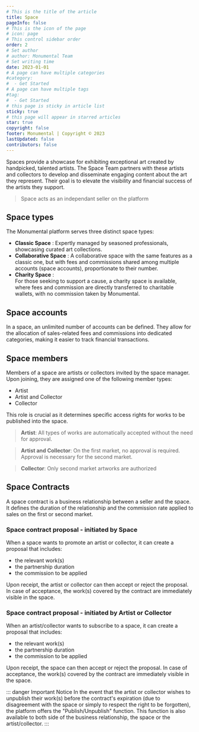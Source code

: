 ```yaml
---
# This is the title of the article
title: Space
pageInfo: false
# This is the icon of the page
# icon: page
# This control sidebar order
order: 2
# Set author
# author: Monumental Team
# Set writing time
date: 2023-01-01
# A page can have multiple categories
#category:
#  - Get Started
# A page can have multiple tags
#tag:
#  - Get Started
# this page is sticky in article list
sticky: true
# this page will appear in starred articles
star: true
copyright: false
footer: Monumental | Copyright © 2023
lastUpdated: false
contributors: false
---
```


Spaces provide a showcase for exhibiting exceptional art created by handpicked, talented artists. The Space Team partners with these artists and collectors to develop and disseminate engaging content about the art they represent. Their goal is to elevate the visibility and financial success of the artists they support.

> Space acts as an independant seller on the platform

## Space types

The Monumental platform serves three distinct space types:
- **Classic Space** : 
  Expertly managed by seasoned professionals, showcasing curated art collections.
- **Collaborative Space** :
 A collaborative space with the same features as a classic one, but with fees and commissions shared among multiple accounts (space accounts), proportionate to their number.
- **Charity Space** :   
   For those seeking to support a cause, a charity space is available, where fees and commission are directly transferred to charitable wallets, with no commission taken by Monumental.
   

## Space accounts

In a space, an unlimited number of accounts can be defined.
They allow for the allocation of sales-related fees and commissions into dedicated categories, making it easier to track financial transactions.

## Space members

Members of a space are artists or collectors invited by the space manager.
Upon joining, they are assigned one of the following member types:

- Artist
- Artist and Collector
- Collector

This role is crucial as it determines specific access rights for works to be published into the space.


> **Artist**: All types of works are automatically accepted without the need for approval.

> **Artist and Collector**: On the first market, no approval is required. Approval is necessary for the second market.

> **Collector**: Only second market artworks are authorized


## Space Contracts

A space contract is a business relationship between a seller and the space.
It defines the duration of the relationship and the commission rate applied to sales on the first or second market.

### Space contract proposal - initiated by Space

When a space wants to promote an artist or collector, it can create a proposal that includes:

- the relevant work(s)
- the partnership duration
- the commission to be applied

Upon receipt, the artist or collector can then accept or reject the proposal.
In case of acceptance, the work(s) covered by the contract are immediately visible in the space.

### Space contract proposal - initiated by Artist or Collector

When an artist/collector wants to subscribe to a space, it can create a proposal that includes:

- the relevant work(s)
- the partnership duration
- the commission to be applied

Upon receipt, the space can then accept or reject the proposal.
In case of acceptance, the work(s) covered by the contract are immediately visible in the space.


::: danger Important Notice
In the event that the artist or collector wishes to unpublish their work(s) before the contract's expiration (due to disagreement with the space or simply to respect the right to be forgotten), the platform offers the "Publish/Unpublish" function.
This function is also available to both side of the business relationship, the space or the artist/collector.
:::

